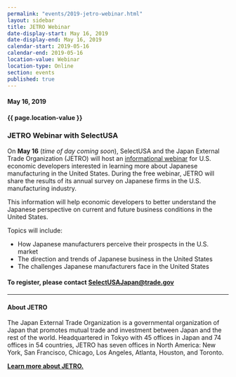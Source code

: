 ```yaml
---
permalink: "events/2019-jetro-webinar.html"
layout: sidebar
title: JETRO Webinar
date-display-start: May 16, 2019
date-display-end: May 16, 2019
calendar-start: 2019-05-16
calendar-end: 2019-05-16
location-value: Webinar
location-type: Online
section: events
published: true
---
```


#### May 16, 2019

#### {{ page.location-value }}

### JETRO Webinar with SelectUSA

On **May 16** (_time of day coming soon_), SelectUSA and the Japan External Trade Organization (JETRO) will host an [informational webinar](http://go.usa.gov/xm4QS) for U.S. economic developers interested in learning more about Japanese manufacturing in the United States. During the free webinar, JETRO will share the results of its annual survey on Japanese firms in the U.S. manufacturing industry.

This information will help economic developers to better understand the Japanese perspective on current and future business conditions in the United States.

Topics will include:

* How Japanese manufacturers perceive their prospects in the U.S. market
* The direction and trends of Japanese business in the United States
* The challenges Japanese manufacturers face in the United States

#### To register, please contact [SelectUSAJapan@trade.gov](mailto:selectusajapan@trade.gov?subject=SelectUSA-Japan%20Webinar)

---

#### About JETRO

The Japan External Trade Organization is a governmental organization of Japan that promotes mutual trade and investment between Japan and the rest of the world. Headquartered in Tokyo with 45 offices in Japan and 74 offices in 54 countries, JETRO has seven offices in North America: New York, San Francisco, Chicago, Los Angeles, Atlanta, Houston, and Toronto.

**[Learn more about JETRO.](https://www.jetro.go.jp/usa/about.html)**
